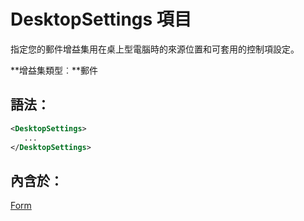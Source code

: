 
# DesktopSettings 項目
指定您的郵件增益集用在桌上型電腦時的來源位置和可套用的控制項設定。

 **增益集類型︰**郵件


## 語法：


```XML
<DesktopSettings>
   ...
</DesktopSettings>
```


## 內含於：

[Form](../../reference/manifest/form.md)

